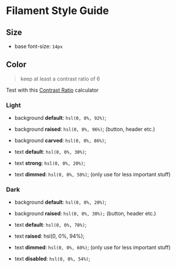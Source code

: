 # Filament Style Guide

## Size

* base font-size: `14px`


## Color

> keep at least a contrast ratio of 6

Test with this [Contrast Ratio](http://leaverou.github.io/contrast-ratio/#hsl%280%2C0%25%2C70%25%29-on-hsl%280%2C0%25%2C20%25%29) calculator


### Light

* background __default__: `hsl(0, 0%, 92%)`;
* background __raised__: `hsl(0, 0%, 96%)`; (button, header etc.)
* background __carved__: `hsl(0, 0%, 86%)`;

* text __default__: `hsl(0, 0%, 30%)`;
* text __strong__: `hsl(0, 0%, 20%)`;
* text __dimmed__: `hsl(0, 0%, 50%)`; (only use for less important stuff)


### Dark

* background __default__: `hsl(0, 0%, 20%)`;
* background __raised__: `hsl(0, 0%, 30%);` (button, header etc.)

* text __default__: `hsl(0, 0%, 70%)`;
* text __raised__: hsl(0, 0%, 94%);
* text __dimmed__: `hsl(0, 0%, 60%)`; (only use for less important stuff)
* text __disabled__: `hsl(0, 0%, 54%)`;